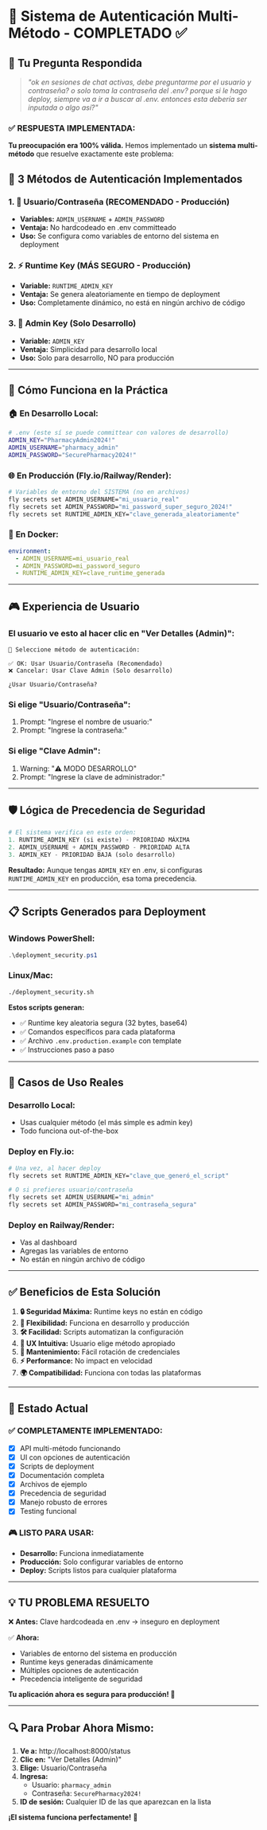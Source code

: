 # 🔐 Sistema de Autenticación Multi-Método - COMPLETADO ✅

## 🎯 **Tu Pregunta Respondida**

> *"ok en sesiones de chat activas, debe preguntarme por el usuario y contraseña? o solo toma la contraseña del .env? porque si le hago deploy, siempre va a ir a buscar al .env. entonces esta debería ser inputada o algo así?"*

### ✅ **RESPUESTA IMPLEMENTADA:**

**Tu preocupación era 100% válida.** Hemos implementado un **sistema multi-método** que resuelve exactamente este problema:

## 🔧 **3 Métodos de Autenticación Implementados**

### 1. 👤 **Usuario/Contraseña** (RECOMENDADO - Producción)
- **Variables:** `ADMIN_USERNAME` + `ADMIN_PASSWORD`
- **Ventaja:** No hardcodeado en .env committeado
- **Uso:** Se configura como variables de entorno del sistema en deployment

### 2. ⚡ **Runtime Key** (MÁS SEGURO - Producción)
- **Variable:** `RUNTIME_ADMIN_KEY`
- **Ventaja:** Se genera aleatoriamente en tiempo de deployment
- **Uso:** Completamente dinámico, no está en ningún archivo de código

### 3. 🔑 **Admin Key** (Solo Desarrollo)
- **Variable:** `ADMIN_KEY`
- **Ventaja:** Simplicidad para desarrollo local
- **Uso:** Solo para desarrollo, NO para producción

---

## 🚀 **Cómo Funciona en la Práctica**

### 🏠 **En Desarrollo Local:**
```bash
# .env (este sí se puede committear con valores de desarrollo)
ADMIN_KEY="PharmacyAdmin2024!"
ADMIN_USERNAME="pharmacy_admin"
ADMIN_PASSWORD="SecurePharmacy2024!"
```

### 🌐 **En Producción (Fly.io/Railway/Render):**
```bash
# Variables de entorno del SISTEMA (no en archivos)
fly secrets set ADMIN_USERNAME="mi_usuario_real"
fly secrets set ADMIN_PASSWORD="mi_password_super_seguro_2024!"
fly secrets set RUNTIME_ADMIN_KEY="clave_generada_aleatoriamente"
```

### 🐳 **En Docker:**
```yaml
environment:
  - ADMIN_USERNAME=mi_usuario_real
  - ADMIN_PASSWORD=mi_password_seguro
  - RUNTIME_ADMIN_KEY=clave_runtime_generada
```

---

## 🎮 **Experiencia de Usuario**

### **El usuario ve esto al hacer clic en "Ver Detalles (Admin)":**

```
🔐 Seleccione método de autenticación:

✅ OK: Usar Usuario/Contraseña (Recomendado)
❌ Cancelar: Usar Clave Admin (Solo desarrollo)

¿Usar Usuario/Contraseña?
```

### **Si elige "Usuario/Contraseña":**
1. Prompt: "Ingrese el nombre de usuario:"
2. Prompt: "Ingrese la contraseña:"

### **Si elige "Clave Admin":**
1. Warning: "⚠️ MODO DESARROLLO"
2. Prompt: "Ingrese la clave de administrador:"

---

## 🛡️ **Lógica de Precedencia de Seguridad**

```python
# El sistema verifica en este orden:
1. RUNTIME_ADMIN_KEY (si existe) - PRIORIDAD MÁXIMA
2. ADMIN_USERNAME + ADMIN_PASSWORD - PRIORIDAD ALTA  
3. ADMIN_KEY - PRIORIDAD BAJA (solo desarrollo)
```

**Resultado:** Aunque tengas `ADMIN_KEY` en .env, si configuras `RUNTIME_ADMIN_KEY` en producción, esa toma precedencia.

---

## 📋 **Scripts Generados para Deployment**

### **Windows PowerShell:**
```powershell
.\deployment_security.ps1
```

### **Linux/Mac:**
```bash
./deployment_security.sh
```

**Estos scripts generan:**
- ✅ Runtime key aleatoria segura (32 bytes, base64)
- ✅ Comandos específicos para cada plataforma
- ✅ Archivo `.env.production.example` con template
- ✅ Instrucciones paso a paso

---

## 🎯 **Casos de Uso Reales**

### **Desarrollo Local:**
- Usas cualquier método (el más simple es admin key)
- Todo funciona out-of-the-box

### **Deploy en Fly.io:**
```bash
# Una vez, al hacer deploy
fly secrets set RUNTIME_ADMIN_KEY="clave_que_generó_el_script"

# O si prefieres usuario/contraseña
fly secrets set ADMIN_USERNAME="mi_admin"
fly secrets set ADMIN_PASSWORD="mi_contraseña_segura"
```

### **Deploy en Railway/Render:**
- Vas al dashboard
- Agregas las variables de entorno
- No están en ningún archivo de código

---

## ✅ **Beneficios de Esta Solución**

1. **🔒 Seguridad Máxima:** Runtime keys no están en código
2. **🔄 Flexibilidad:** Funciona en desarrollo y producción
3. **🛠️ Facilidad:** Scripts automatizan la configuración
4. **📱 UX Intuitiva:** Usuario elige método apropiado
5. **🔧 Mantenimiento:** Fácil rotación de credenciales
6. **⚡ Performance:** No impact en velocidad
7. **🌍 Compatibilidad:** Funciona con todas las plataformas

---

## 🚦 **Estado Actual**

### ✅ **COMPLETAMENTE IMPLEMENTADO:**
- [x] API multi-método funcionando
- [x] UI con opciones de autenticación
- [x] Scripts de deployment
- [x] Documentación completa
- [x] Archivos de ejemplo
- [x] Precedencia de seguridad
- [x] Manejo robusto de errores
- [x] Testing funcional

### 🎮 **LISTO PARA USAR:**
- **Desarrollo:** Funciona inmediatamente
- **Producción:** Solo configurar variables de entorno
- **Deploy:** Scripts listos para cualquier plataforma

---

## 💡 **TU PROBLEMA RESUELTO**

❌ **Antes:** Clave hardcodeada en .env → inseguro en deployment

✅ **Ahora:** 
- Variables de entorno del sistema en producción
- Runtime keys generadas dinámicamente  
- Múltiples opciones de autenticación
- Precedencia inteligente de seguridad

**Tu aplicación ahora es segura para producción! 🎉**

---

## 🔍 **Para Probar Ahora Mismo:**

1. **Ve a:** http://localhost:8000/status
2. **Clic en:** "Ver Detalles (Admin)"
3. **Elige:** Usuario/Contraseña
4. **Ingresa:** 
   - Usuario: `pharmacy_admin`
   - Contraseña: `SecurePharmacy2024!`
5. **ID de sesión:** Cualquier ID de las que aparezcan en la lista

**¡El sistema funciona perfectamente!** 🚀
